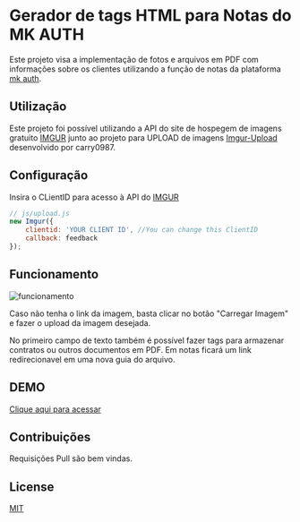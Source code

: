 # Gerador de tags HTML para Notas do MK AUTH

Este projeto visa a implementação de fotos e arquivos em PDF com informações sobre os clientes utilizando a função de notas da plataforma [mk auth](https://mk-auth.com.br/).

## Utilização

Este projeto foi possível utilizando a API do site de hospegem de imagens gratuito [IMGUR](https://imgur.com/) junto ao projeto para UPLOAD de imagens [Imgur-Upload](https://github.com/carry0987/Imgur-Upload) desenvolvido por carry0987.

## Configuração

Insira o CLientID para acesso à API do [IMGUR](https://imgur.com/)

```javascript
// js/upload.js
new Imgur({
    clientid: 'YOUR CLIENT ID', //You can change this ClientID
    callback: feedback
});
```

## Funcionamento

![funcionamento](https://i.imgur.com/mPbomN5.gif)

Caso não tenha o link da imagem, basta clicar no botão "Carregar Imagem" e fazer o upload da imagem desejada.

No primeiro campo de texto também é possível fazer tags para armazenar contratos ou outros documentos em PDF. Em notas ficará um link redirecionavel em uma nova guia do arquivo.

## DEMO
[Clique aqui para acessar](https://fastwpp.000webhostapp.com/Index.html)

## Contribuições
Requisições Pull são bem vindas.

## License
[MIT](https://choosealicense.com/licenses/mit/)
